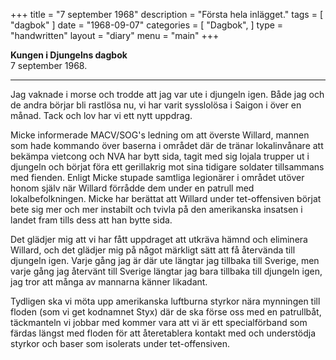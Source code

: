 +++
title = "7 september 1968"
description = "Första hela inlägget."
tags = [
    "dagbok"
]
date = "1968-09-07"
categories = [
    "Dagbok",
]
type = "handwritten"
layout = "diary"
menu = "main"
+++

<b>Kungen i Djungelns dagbok</b><br/>
7 september 1968.
<hr />

Jag vaknade i morse och trodde att jag var ute i djungeln igen. Både jag och de andra börjar bli rastlösa nu, vi har varit sysslolösa i Saigon i över en månad. Tack och lov har vi ett nytt uppdrag. 


Micke informerade MACV/SOG's ledning om att överste Willard, mannen som hade kommando över baserna i området där de tränar lokalinvånare att bekämpa vietcong och NVA har bytt sida, tagit med sig lojala trupper ut i djungeln och börjat föra ett gerillakrig mot sina tidigare soldater tillsammans med fienden. Enligt Micke stupade samtliga legionärer i området utöver honom själv när Willard förrådde dem under en patrull med lokalbefolkningen.  Micke har berättat att Willard under tet-offensiven börjat bete sig mer och mer instabilt och tvivla på den amerikanska insatsen i landet fram tills dess att han bytte sida. 


Det glädjer mig att vi har fått uppdraget att utkräva hämnd och eliminera Willard, och det glädjer mig på något märkligt sätt att få återvända till djungeln igen. Varje gång jag är där ute längtar jag tillbaka till Sverige, men varje gång jag återvänt till Sverige längtar jag bara tillbaka till djungeln igen, jag tror att många av mannarna känner likadant. 


Tydligen ska vi möta upp amerikanska luftburna styrkor nära mynningen till floden (som vi get kodnamnet Styx) där de ska förse oss med en patrullbåt, täckmanteln vi jobbar med kommer vara att vi är ett specialförband som färdas längst med floden för att återetablera kontakt med och understödja styrkor och baser som isolerats under tet-offensiven.



